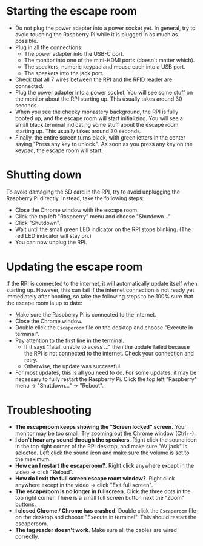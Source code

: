 # Starting the escape room

* Do not plug the power adapter into a power socket yet. In general, try to avoid touching the Raspberry Pi while it is plugged in as much as possible.
* Plug in all the connections:
  * The power adapter into the USB-C port.
  * The monitor into one of the mini-HDMI ports (doesn't matter which).
  * The speakers, numeric keypad and mouse each into a USB port.
  * The speakers into the jack port.
* Check that all 7 wires between the RPI and the RFID reader are connected.
* Plug the power adapter into a power socket. You will see some stuff on the monitor about the RPI starting up. This usually takes around 30 seconds.
* When you see the cheeky monastery background, the RPI is fully booted up, and the escape room will start initializing. You will see a small black terminal indicating some stuff about the escape room starting up. This usually takes around 30 seconds.
* Finally, the entire screen turns black, with green letters in the center saying "Press any key to unlock.". As soon as you press any key on the keypad, the escape room will start.


# Shutting down

To avoid damaging the SD card in the RPI, try to avoid unplugging the Raspberry PI directly. Instead, take the following steps:

* Close the Chrome window with the escape room.
* Click the top left "Raspberry" menu and choose "Shutdown..."
* Click "Shutdown".
* Wait until the small green LED indicator on the RPI stops blinking. (The red LED indicator will stay on.)
* You can now unplug the RPI.


# Updating the escape room

If the RPI is connected to the internet, it will automatically update itself when starting up. However, this can fail if the internet connection is not ready yet immediately after booting, so take the following steps to be 100% sure that the escape room is up to date:

* Make sure the Raspberry Pi is connected to the internet.
* Close the Chrome window.
* Double click the `Escaperoom` file on the desktop and choose "Execute in terminal".
* Pay attention to the first line in the terminal.
  * If it says "fatal: unable to acess ..." then the update failed because the RPI is not connected to the internet. Check your connection and retry.
  * Otherwise, the update was successful.
* For most updates, this is all you need to do. For some updates, it may be necessary to fully restart the Raspberry Pi. Click the top left "Raspberry" menu -> "Shutdown..." -> "Reboot".


# Troubleshooting

* **The escaperoom keeps showing the "Screen locked" screen.** Your monitor may be too small. Try zooming out the Chrome window (Ctrl+-).
* **I don't hear any sound through the speakers**. Right click the sound icon in the top right corner of the RPI desktop, and make sure "AV jack" is selected. Left click the sound icon and make sure the volume is set to the maximum.
* **How can I restart the escaperoom?**. Right click anywhere except in the video -> click "Reload".
* **How do I exit the full screen escape room window?**. Right click anywhere except in the video -> click "Exit full screen".
* **The escaperoom is no longer in fullscreen**. Click the three dots in the top right corner. There is a small full screen button next the "Zoom" buttons.
* **I closed Chrome / Chrome has crashed**. Double click the `Escaperoom` file on the desktop and choose "Execute in terminal". This should restart the escaperoom.
* **The tag reader doesn't work**. Make sure all the cables are wired correctly.
